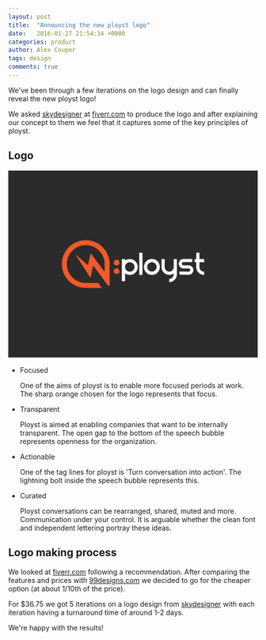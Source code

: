 ```yaml
---
layout: post
title:  "Announcing the new ployst logo"
date:   2016-01-27 21:54:34 +0000
categories: product
author: Alex Couper
tags: design
comments: true
---
```


We've been through a few iterations on the logo design and can finally reveal
the new ployst logo!

We asked [skydesigner][skydesigner] at
[fiverr.com][fiverr] to produce the logo and after explaining our concept
to them we feel that it captures some of the key principles of ployst.

## Logo

![Logo](/assets/images/logo-inverse.png)

 - Focused

   One of the aims of ployst is to enable more focused periods at work. The
   sharp orange chosen for the logo represents that focus.

 - Transparent

   Ployst is aimed at enabling companies that want to be internally
   transparent. The open gap to the bottom of the speech bubble represents
   openness for the organization.

 - Actionable

   One of the tag lines for ployst is 'Turn conversation into action'. The
   lightning bolt inside the speech bubble represents this.

 - Curated

   Ployst conversations can be rearranged, shared, muted and more.
   Communication under your control. It is arguable whether the clean font and
   independent lettering portray these ideas.


## Logo making process

We looked at [fiverr.com][fiverr] following a recommendation. After
comparing the features and prices with [99designs.com][99designs] we decided
to go for the cheaper option (at about 1/10th of the price).

For $36.75 we got 5 iterations on a logo design from [skydesigner][skydesigner]
with each iteration having a turnaround time of around 1-2 days.

We're happy with the results!

[skydesigner]: https://www.fiverr.com/skydesigner
[fiverr]: https://www.fiverr.com
[99designs]: https://99designs.com
